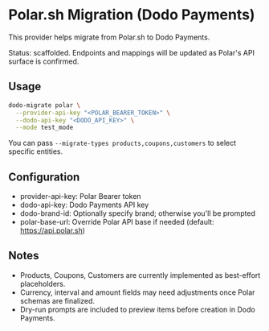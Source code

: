 # Polar.sh Migration (Dodo Payments)

This provider helps migrate from Polar.sh to Dodo Payments.

Status: scaffolded. Endpoints and mappings will be updated as Polar's API surface is confirmed.

## Usage

```bash
dodo-migrate polar \
  --provider-api-key "<POLAR_BEARER_TOKEN>" \
  --dodo-api-key "<DODO_API_KEY>" \
  --mode test_mode
```

You can pass `--migrate-types products,coupons,customers` to select specific entities.

## Configuration
- provider-api-key: Polar Bearer token
- dodo-api-key: Dodo Payments API key
- dodo-brand-id: Optionally specify brand; otherwise you'll be prompted
- polar-base-url: Override Polar API base if needed (default: https://api.polar.sh)

## Notes
- Products, Coupons, Customers are currently implemented as best-effort placeholders.
- Currency, interval and amount fields may need adjustments once Polar schemas are finalized.
- Dry-run prompts are included to preview items before creation in Dodo Payments.
